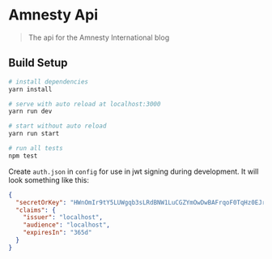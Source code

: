 # Amnesty Api

> The api for the Amnesty International blog

## Build Setup

``` bash
# install dependencies
yarn install

# serve with auto reload at localhost:3000
yarn run dev

# start without auto reload
yarn run start

# run all tests
npm test
```

Create `auth.json` in `config` for use in jwt signing during development.
It will look something like this:
``` json
{
  "secretOrKey": "HWnOmIr9tY5LUWgqb3sLRdBNW1LuCGZYmOwDwBAFrqoF0TqHz0EJrl6935YVIu9",
  "claims": {
    "issuer": "localhost",
    "audience": "localhost",
    "expiresIn": "365d"
  }
}
```

